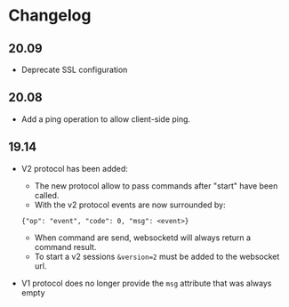 # Changelog

## 20.09

* Deprecate SSL configuration

## 20.08

* Add a ping operation to allow client-side ping.

## 19.14

* V2 protocol has been added:

  * The new protocol allow to pass commands after "start" have been called.
  * With the v2 protocol events are now surrounded by:

  ```
  {"op": "event", "code": 0, "msg": <event>}
  ```

  * When command are send, websocketd will always return a command result.
  * To start a v2 sessions `&version=2` must be added to the websocket url.

* V1 protocol does no longer provide the `msg` attribute that was always empty

